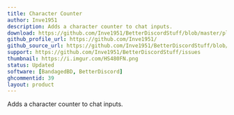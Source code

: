```yaml
---
title: Character Counter
author: Inve1951
description: Adds a character counter to chat inputs.
download: https://github.com/Inve1951/BetterDiscordStuff/blob/master/plugins/CharacterCounter.plugin.js
github_profile_url: https://github.com/Inve1951/
github_source_url: https://github.com/Inve1951/BetterDiscordStuff/blob/master/plugins/CharacterCounter.plugin.js
support: https://github.com/Inve1951/BetterDiscordStuff/issues
thumbnail: https://i.imgur.com/HS480FN.png
status: Updated
software: [BandagedBD, BetterDiscord]
ghcommentid: 39
layout: product
---
```

Adds a character counter to chat inputs.